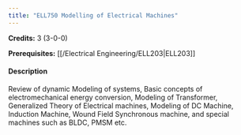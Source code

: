 ```yaml
---
title: "ELL750 Modelling of Electrical Machines"
---
```

**Credits:** 3 (3-0-0)

**Prerequisites:** [[/Electrical Engineering/ELL203|ELL203]]

#### Description
Review of dynamic Modeling of systems, Basic concepts of electromechanical energy conversion, Modeling of Transformer, Generalized Theory of Electrical machines, Modeling of DC Machine, Induction Machine, Wound Field Synchronous machine, and special machines such as BLDC, PMSM etc.